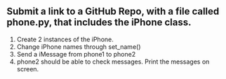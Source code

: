 ## Submit a link to a GitHub Repo, with a file called phone.py, that includes the iPhone class.

1. Create 2 instances of the iPhone.
2. Change iPhone names through set_name()
3. Send a iMessage from phone1 to phone2
4. phone2 should be able to check messages. Print the messages on screen.